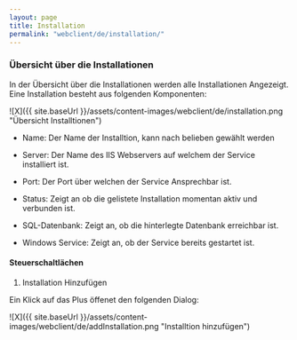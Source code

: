 ```yaml
---
layout: page
title: Installation
permalink: "webclient/de/installation/"
---
```


### Übersicht über die Installationen

In der Übersicht über die Installationen werden alle Installationen Angezeigt. Eine Installation besteht aus folgenden Komponenten:

![X]({{ site.baseUrl }}/assets/content-images/webclient/de/installation.png "Übersicht Installtionen")  


* Name: 				Der Name der Installtion, kann nach belieben gewählt werden  
	
* Server:			Der Name des IIS Webservers auf welchem der Service installiert ist.  
	
* Port:				Der Port über welchen der Service Ansprechbar ist.  
	
* Status:			Zeigt an ob die gelistete Installation momentan aktiv und verbunden ist.  
	
* SQL-Datenbank:		Zeigt an, ob die hinterlegte Datenbank erreichbar ist.  
	
* Windows Service: 	Zeigt an, ob der Service bereits gestartet ist.
	
#### Steuerschaltlächen

 1. Installation Hinzufügen  
 
 Ein Klick auf das Plus öffenet den folgenden Dialog:

 ![X]({{ site.baseUrl }}/assets/content-images/webclient/de/addInstallation.png "Installtion hinzufügen") 

